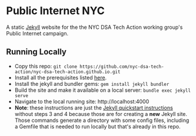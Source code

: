 # Public Internet NYC
A static [Jekyll](https://jekyllrb.com) website for the the NYC DSA Tech Action working group's Public Internet campaign.

## Running Locally
- Copy this repo: `git clone https://github.com/nyc-dsa-tech-action/nyc-dsa-tech-action.github.io.git`
- Install all the prerequisites listed [here](https://jekyllrb.com/docs/installation/).
- Install the jekyll and bundler gems: `gem install jekyll bundler`
- Build the site and make it available on a local server: `bundle exec jekyll serve`
- Navigate to the local running site: http://localhost:4000
- **Note**: these instructions are just the [Jekyll quickstart instructions](https://jekyllrb.com/docs/#instructions) without steps 3 and 4 because those are for creating a **new** Jekyll site. Those commands generate a directory with some config files, including a Gemfile that is needed to run locally but that's already in this repo.